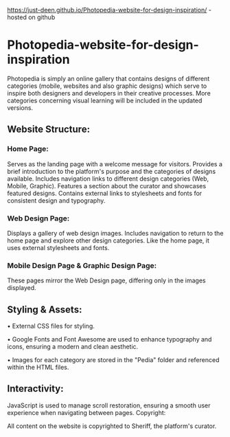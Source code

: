 https://just-deen.github.io/Photopedia-website-for-design-inspiration/ - hosted on github

# Photopedia-website-for-design-inspiration
Photopedia is simply an online gallery that contains designs of different categories (mobile, websites and also graphic designs) which serve to inspire both designers and developers in their creative processes. More categories concerning visual learning will be included in the updated versions.


## Website Structure:

### Home Page:

Serves as the landing page with a welcome message for visitors.
Provides a brief introduction to the platform's purpose and the categories of designs available.
Includes navigation links to different design categories (Web, Mobile, Graphic).
Features a section about the curator and showcases featured designs.
Contains external links to stylesheets and fonts for consistent design and typography.


### Web Design Page:

Displays a gallery of web design images.
Includes navigation to return to the home page and explore other design categories.
Like the home page, it uses external stylesheets and fonts.


### Mobile Design Page & Graphic Design Page:

These pages mirror the Web Design page, differing only in the images displayed.


## Styling & Assets:

• External CSS files for styling.

• Google Fonts and Font Awesome are used to enhance typography and icons, ensuring a modern and clean aesthetic.

• Images for each category are stored in the "Pedia" folder and referenced within the HTML files.


## Interactivity:

JavaScript is used to manage scroll restoration, ensuring a smooth user experience when navigating between pages.
Copyright:

All content on the website is copyrighted to Sheriff, the platform's curator.
